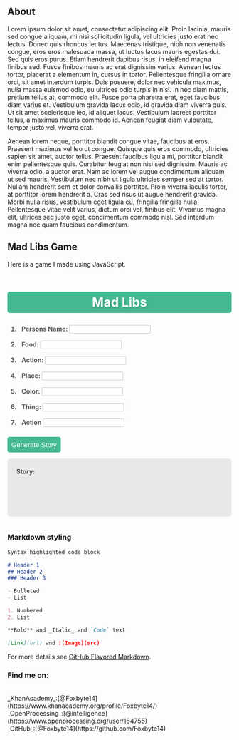 




## About

 Lorem ipsum dolor sit amet, consectetur adipiscing elit. Proin lacinia, mauris sed congue aliquam, mi nisi sollicitudin ligula, vel ultricies justo erat nec lectus. Donec quis rhoncus lectus. Maecenas tristique, nibh non venenatis congue, eros eros malesuada massa, ut luctus lacus mauris egestas dui. Sed quis eros purus. Etiam hendrerit dapibus risus, in eleifend magna finibus sed. Fusce finibus mauris ac erat dignissim varius. Aenean lectus tortor, placerat a elementum in, cursus in tortor. Pellentesque fringilla ornare orci, sit amet interdum turpis. Duis posuere, dolor nec vehicula maximus, nulla massa euismod odio, eu ultrices odio turpis in nisl. In nec diam mattis, pretium tellus at, commodo elit. Fusce porta pharetra erat, eget faucibus diam varius et. Vestibulum gravida lacus odio, id gravida diam viverra quis. Ut sit amet scelerisque leo, id aliquet lacus. Vestibulum laoreet porttitor tellus, a maximus mauris commodo id. Aenean feugiat diam vulputate, tempor justo vel, viverra erat.

Aenean lorem neque, porttitor blandit congue vitae, faucibus at eros. Praesent maximus vel leo ut congue. Quisque quis eros commodo, ultricies sapien sit amet, auctor tellus. Praesent faucibus ligula mi, porttitor blandit enim pellentesque quis. Curabitur feugiat non nisi sed dignissim. Mauris ac viverra odio, a auctor erat. Nam ac lorem vel augue condimentum aliquam ut sed mauris. Vestibulum nec nibh ut ligula ultricies semper sed at tortor. Nullam hendrerit sem et dolor convallis porttitor. Proin viverra iaculis tortor, at porttitor lorem hendrerit a. Cras sed risus ut augue hendrerit gravida. Morbi nulla risus, vestibulum eget ligula eu, fringilla fringilla nulla. Pellentesque vitae velit varius, dictum orci vel, finibus elit. Vivamus magna elit, ultrices sed justo eget, condimentum commodo nisl. Sed interdum magna nec quam faucibus condimentum. 

## Mad Libs Game

Here is a game I made using JavaScript.
<style>
        
#madlibsbox{
overflow: hidden;
            }
            
            
#madlibshead {
text-align: center;
background-color: #44b891;
color: #fff;
text-shadow: 2px 3px 5px rgb(0, 0, 0, 0.15);
border-radius: 5px;
padding: 7px;
}

input {
border-radius: 2px;
border: solid;
border-width: 1px;
border-color: rgb(201, 201, 201);
}

.inputs {
font-weight: bold;
padding: 8px;
color: rgb(87, 87, 87);
}

#lib-button {
border: none;
padding: 9px;
background-color: #44b891;
color: #fff;
font-size: 15px;
border-radius: 5px;
transition: 0.2s;
}

#lib-button:hover {
cursor: pointer;
box-shadow: 0px 5px 10px rgb(0, 0, 0, 0.2);
}

#story{
padding:20px;
width:80%;
}
            
#storybox{
background-color:rgb(232, 232, 232);
color:rgb(84, 84, 84);
padding: 20px;
border-radius: 5px;
text-align:left;
margin-top:10px;
overflow-y: scroll;
height: 90px;
}
            
</style>
<div id = "madlibsbox">
<body>
<h1 id = "madlibshead">Mad Libs</h1>

<ol>
<li class="inputs">Persons Name: <input type="text" id="person"></li>
<li class="inputs">Food: <input type="text" id="food"></li>
<li class="inputs">Action: <input type="text" id="act"></li>
<li class="inputs">Place: <input type="text" id="place"></li>
<li class="inputs">Color: <input type="text" id="color"></li>
<li class="inputs">Thing: <input type="text" id="thing"></li>
<li class="inputs">Action <input type="text" id="act2"></li>

</ol>

<button id="lib-button">Generate Story</button>

<p id = "storybox"><b>Story:</b><br>
<span id="story"></span>
</p>
</body>
</div>
<script>

var libButton = document.getElementById('lib-button');
var libIt = function () {
var storyDiv = document.getElementById("story");

var person = document.getElementById("person").value;

 var food = document.getElementById("food").value;

var act = document.getElementById("act").value;

var place = document.getElementById("place").value;

var color = document.getElementById("color").value;

var thing = document.getElementById("thing").value;

var act2 = document.getElementById("act2").value;




storyDiv.innerHTML = person + " ate a whole bowl of " + food + " before they went " + act + " all the way to " + place + " an bought a " + color + " " + thing + " then went " + act2 + " all the way back home. ";
            };
libButton.addEventListener('click', libIt);



</script>

### Markdown styling

```markdown 
Syntax highlighted code block

# Header 1
## Header 2
### Header 3

- Bulleted
- List

1. Numbered
2. List

**Bold** and _Italic_ and `Code` text

[Link](url) and ![Image](src)
```

For more details see [GitHub Flavored Markdown](https://guides.github.com/features/mastering-markdown/).


### Find me on:
<br>
_KhanAcademy_:[@Foxbyte14](https://www.khanacademy.org/profile/Foxbyte14/)
<br>
_OpenProcessing_:[@intelligence](https://www.openprocessing.org/user/164755)
<br>
_GitHub_:[@Foxbyte14](https://github.com/Foxbyte14)
<br>
